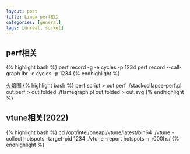```yaml
---
layout: post
title: Linux perf相关
categories: [general]
tags: [unreal, socket]
---
```


## perf相关

{% highlight bash %}
perf record -g -e cycles -p 1234
perf record --call-graph lbr -e cycles -p 1234
{% endhighlight %}


[火焰图](https://github.com/brendangregg/FlameGraph)
{% highlight bash %}
perf script > out.perf
./stackcollapse-perf.pl out.perf > out.folded
./flamegraph.pl out.folded > out.svg
{% endhighlight %}

## vtune相关(2022)

{% highlight bash %}
cd /opt/intel/oneapi/vtune/latest/bin64
./vtune -collect hotspots  -target-pid 1234
./vtune -report hotspots -r r000hs/
{% endhighlight %}
